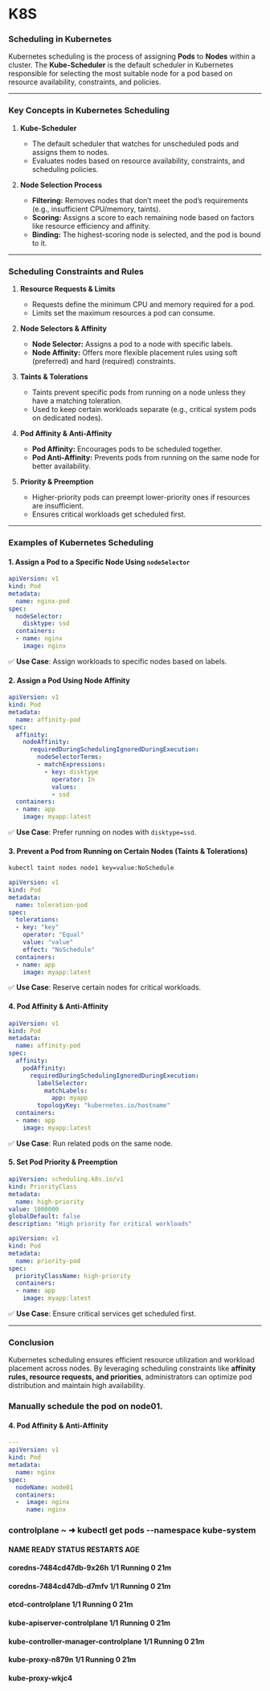 # K8S

### **Scheduling in Kubernetes**

Kubernetes scheduling is the process of assigning **Pods** to **Nodes** within a cluster. The **Kube-Scheduler** is the default scheduler in Kubernetes responsible for selecting the most suitable node for a pod based on resource availability, constraints, and policies.

---

### **Key Concepts in Kubernetes Scheduling**

1. **Kube-Scheduler**

   - The default scheduler that watches for unscheduled pods and assigns them to nodes.
   - Evaluates nodes based on resource availability, constraints, and scheduling policies.

2. **Node Selection Process**

   - **Filtering:** Removes nodes that don’t meet the pod’s requirements (e.g., insufficient CPU/memory, taints).
   - **Scoring:** Assigns a score to each remaining node based on factors like resource efficiency and affinity.
   - **Binding:** The highest-scoring node is selected, and the pod is bound to it.

---

### **Scheduling Constraints and Rules**

1. **Resource Requests & Limits**

   - Requests define the minimum CPU and memory required for a pod.
   - Limits set the maximum resources a pod can consume.

2. **Node Selectors & Affinity**

   - **Node Selector:** Assigns a pod to a node with specific labels.
   - **Node Affinity:** Offers more flexible placement rules using soft (preferred) and hard (required) constraints.

3. **Taints & Tolerations**

   - Taints prevent specific pods from running on a node unless they have a matching toleration.
   - Used to keep certain workloads separate (e.g., critical system pods on dedicated nodes).

4. **Pod Affinity & Anti-Affinity**

   - **Pod Affinity:** Encourages pods to be scheduled together.
   - **Pod Anti-Affinity:** Prevents pods from running on the same node for better availability.

5. **Priority & Preemption**

   - Higher-priority pods can preempt lower-priority ones if resources are insufficient.
   - Ensures critical workloads get scheduled first.

---

### **Examples of Kubernetes Scheduling**

#### **1. Assign a Pod to a Specific Node Using `nodeSelector`**
```yaml
apiVersion: v1
kind: Pod
metadata:
  name: nginx-pod
spec:
  nodeSelector:
    disktype: ssd
  containers:
  - name: nginx
    image: nginx
```
✅ **Use Case**: Assign workloads to specific nodes based on labels.

#### **2. Assign a Pod Using Node Affinity**
```yaml
apiVersion: v1
kind: Pod
metadata:
  name: affinity-pod
spec:
  affinity:
    nodeAffinity:
      requiredDuringSchedulingIgnoredDuringExecution:
        nodeSelectorTerms:
        - matchExpressions:
          - key: disktype
            operator: In
            values:
            - ssd
  containers:
  - name: app
    image: myapp:latest
```
✅ **Use Case**: Prefer running on nodes with `disktype=ssd`.

#### **3. Prevent a Pod from Running on Certain Nodes (Taints & Tolerations)**
```sh
kubectl taint nodes node1 key=value:NoSchedule
```
```yaml
apiVersion: v1
kind: Pod
metadata:
  name: toleration-pod
spec:
  tolerations:
  - key: "key"
    operator: "Equal"
    value: "value"
    effect: "NoSchedule"
  containers:
  - name: app
    image: myapp:latest
```
✅ **Use Case**: Reserve certain nodes for critical workloads.

#### **4. Pod Affinity & Anti-Affinity**
```yaml
apiVersion: v1
kind: Pod
metadata:
  name: affinity-pod
spec:
  affinity:
    podAffinity:
      requiredDuringSchedulingIgnoredDuringExecution:
        labelSelector:
          matchLabels:
            app: myapp
        topologyKey: "kubernetes.io/hostname"
  containers:
  - name: app
    image: myapp:latest
```
✅ **Use Case**: Run related pods on the same node.

#### **5. Set Pod Priority & Preemption**
```yaml
apiVersion: scheduling.k8s.io/v1
kind: PriorityClass
metadata:
  name: high-priority
value: 1000000
globalDefault: false
description: "High priority for critical workloads"
```
```yaml
apiVersion: v1
kind: Pod
metadata:
  name: priority-pod
spec:
  priorityClassName: high-priority
  containers:
  - name: app
    image: myapp:latest
```
✅ **Use Case**: Ensure critical services get scheduled first.

---

### **Conclusion**

Kubernetes scheduling ensures efficient resource utilization and workload placement across nodes. By leveraging scheduling constraints like **affinity rules, resource requests, and priorities**, administrators can optimize pod distribution and maintain high availability.
### **Manually schedule the pod on node01.**
#### **4. Pod Affinity & Anti-Affinity**
```yaml
---
apiVersion: v1
kind: Pod
metadata:
  name: nginx
spec:
  nodeName: node01
  containers:
  -  image: nginx
     name: nginx
```
### controlplane ~ ➜  kubectl get pods --namespace kube-system 
#### NAME                                   READY   STATUS    RESTARTS   AGE
#### coredns-7484cd47db-9x26h               1/1     Running   0          21m
#### coredns-7484cd47db-d7mfv               1/1     Running   0          21m
#### etcd-controlplane                      1/1     Running   0          21m
#### kube-apiserver-controlplane            1/1     Running   0          21m
#### kube-controller-manager-controlplane   1/1     Running   0          21m
#### kube-proxy-n879n                       1/1     Running   0          21m
#### kube-proxy-wkjc4     
